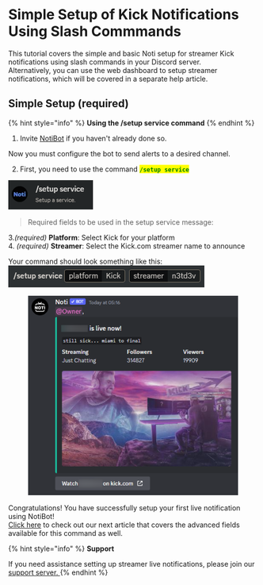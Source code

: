 # Simple Setup of Kick Notifications Using Slash Commmands

This tutorial covers the simple and basic Noti setup for streamer Kick notifications using slash commands in your Discord server.
\
Alternatively, you can use the web dashboard to setup streamer notifications, which will be covered in a separate help article.

## Simple Setup (required)

{% hint style="info" %}
**Using the /setup service command**
{% endhint %}

1. Invite [NotiBot](https://notibot.app/invite) if you haven't already done so.

Now you must configure the bot to send alerts to a desired channel.

2. First, you need to use the command <mark style="color:green;">**`/setup service`**</mark>&#x20;

![](../../.gitbook/assets/command_setup_service.png)

<!-- ![](../../.gitbook/assets/Command) -->
> Required fields to be used in the setup service message:

3.*(required)* **Platform**: Select Kick for your platform 
\
4. *(required)* **Streamer**: Select the Kick.com streamer name to announce

Your command should look something like this:
\
![](../../.gitbook/assets/command_setup_service_platform_streamer.png)

<figure><img src="../../.gitbook/assets/Ex of notifi" alt=""><figcaption></figcaption></figure>

Congratulations! You have successfully setup your first live notification using NotiBot! \
[Click here](/setup/setup/streamer-setup-advanced-slash-commands.md) to check out our next article that covers the advanced fields available for this command as well.

{% hint style="info" %}
**Support**

If you need assistance setting up streamer live notifications, please join our [support server. ](https://discord.com/invite/xq6F6ZkUte)
{% endhint %}

